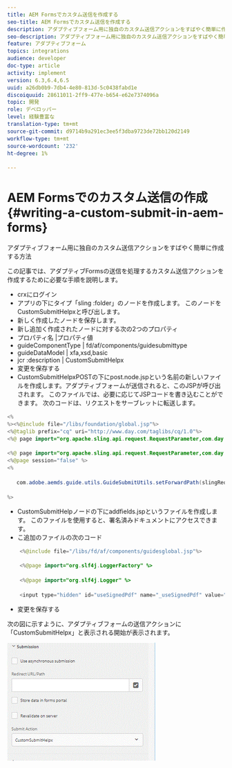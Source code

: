 ```yaml
---
title: AEM Formsでカスタム送信を作成する
seo-title: AEM Formsでカスタム送信を作成する
description: アダプティブフォーム用に独自のカスタム送信アクションをすばやく簡単に作成する方法
seo-description: アダプティブフォーム用に独自のカスタム送信アクションをすばやく簡単に作成する方法
feature: アダプティブフォーム
topics: integrations
audience: developer
doc-type: article
activity: implement
version: 6.3,6.4,6.5
uuid: a26db0b9-7db4-4e80-813d-5c0438fabd1e
discoiquuid: 28611011-2ff9-477e-b654-e62e7374096a
topic: 開発
role: デベロッパー
level: 経験豊富な
translation-type: tm+mt
source-git-commit: d9714b9a291ec3ee5f3dba9723de72bb120d2149
workflow-type: tm+mt
source-wordcount: '232'
ht-degree: 1%

---
```



# AEM Formsでのカスタム送信の作成{#writing-a-custom-submit-in-aem-forms}

アダプティブフォーム用に独自のカスタム送信アクションをすばやく簡単に作成する方法

この記事では、アダプティブFormsの送信を処理するカスタム送信アクションを作成するために必要な手順を説明します。

* crxにログイン
* アプリの下にタイプ「sling :folder」のノードを作成します。 このノードをCustomSubmitHelpxと呼び出します。
* 新しく作成したノードを保存します。
* 新し追加く作成されたノードに対する次の2つのプロパティ
* プロパティ名       |プロパティ値
* guideComponentType | fd/af/components/guidesubmittype
* guideDataModel     | xfa,xsd,basic
* jcr :description   | CustomSubmitHelpx
* 変更を保存する
* CustomSubmitHelpxPOSTの下にpost.node.jspという名前の新しいファイルを作成します。アダプティブフォームが送信されると、このJSPが呼び出されます。 このファイルでは、必要に応じてJSPコードを書き込むことができます。 次のコードは、リクエストをサーブレットに転送します。

```java
<%
%><%@include file="/libs/foundation/global.jsp"%>
<%@taglib prefix="cq" uri="http://www.day.com/taglibs/cq/1.0"%>
<%@ page import="org.apache.sling.api.request.RequestParameter,com.day.cq.wcm.api.WCMMode,com.adobe.forms.common.submitutils.CustomParameterRequest,com.adobe.aemds.guide.submitutils.*" %>

<%@ page import="org.apache.sling.api.request.RequestParameter,com.day.cq.wcm.api.WCMMode" %>
<%@page session="false" %>
<%

   com.adobe.aemds.guide.utils.GuideSubmitUtils.setForwardPath(slingRequest,"/bin/storeafsubmission",null,null);

%>
```

* CustomSubmitHelpノードの下にaddfields.jspというファイルを作成します。 このファイルを使用すると、署名済みドキュメントにアクセスできます。
* こ追加のファイルの次のコード

```java
    <%@include file="/libs/fd/af/components/guidesglobal.jsp"%>

    <%@page import="org.slf4j.LoggerFactory" %>

    <%@page import="org.slf4j.Logger" %>

    <input type="hidden" id="useSignedPdf" name="_useSignedPdf" value=""/>;
```

* 変更を保存する

次の図に示すように、アダプティブフォームの送信アクションに「CustomSubmitHelpx」と表示される開始が表示されます。

![カスタム送信を伴うアダプティブフォーム](assets/capture-2.gif)

